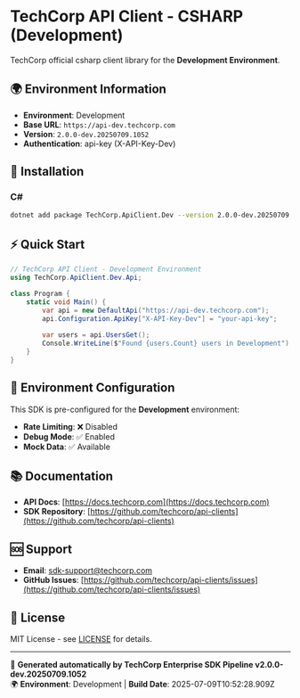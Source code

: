 # TechCorp API Client - CSHARP (Development)

TechCorp official csharp client library for the **Development Environment**.

## 🌍 Environment Information

- **Environment**: Development
- **Base URL**: `https://api-dev.techcorp.com`
- **Version**: `2.0.0-dev.20250709.1052`
- **Authentication**: api-key (X-API-Key-Dev)

## 🚀 Installation

### C#

```bash
dotnet add package TechCorp.ApiClient.Dev --version 2.0.0-dev.20250709.1052
```

## ⚡ Quick Start

```csharp
// TechCorp API Client - Development Environment
using TechCorp.ApiClient.Dev.Api;

class Program {
    static void Main() {
        var api = new DefaultApi("https://api-dev.techcorp.com");
        api.Configuration.ApiKey["X-API-Key-Dev"] = "your-api-key";
        
        var users = api.UsersGet();
        Console.WriteLine($"Found {users.Count} users in Development");
    }
}
```

## 🔧 Environment Configuration

This SDK is pre-configured for the **Development** environment:

- **Rate Limiting**: ❌ Disabled
- **Debug Mode**: ✅ Enabled  
- **Mock Data**: ✅ Available

## 📚 Documentation

- **API Docs**: [https://docs.techcorp.com](https://docs.techcorp.com)
- **SDK Repository**: [https://github.com/techcorp/api-clients](https://github.com/techcorp/api-clients)

## 🆘 Support

- **Email**: [sdk-support@techcorp.com](mailto:sdk-support@techcorp.com)
- **GitHub Issues**: [https://github.com/techcorp/api-clients/issues](https://github.com/techcorp/api-clients/issues)

## 📄 License

MIT License - see [LICENSE](https://opensource.org/licenses/MIT) for details.

---
🤖 **Generated automatically by TechCorp Enterprise SDK Pipeline v2.0.0-dev.20250709.1052**  
🌍 **Environment**: Development | **Build Date**: 2025-07-09T10:52:28.909Z
